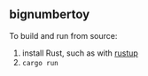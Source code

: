 ## bignumbertoy

To build and run from source:

1. install Rust, such as with [rustup](https://www.rustup.rs/)
2. `cargo run`
